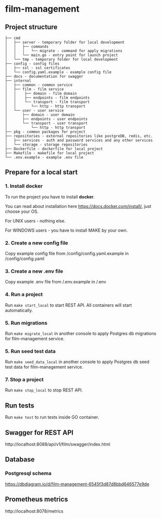 # film-management

## Project structure

```
├── cmd
│   ├── server - temporary folder for local development
│   │   ├── commands
│   │   │   └── migrate - command for apply migrations
│   │   └── main.go - entry point for launch project
│   └── tmp - temporary folder for local development
├── config - config files
│   ├── ssl - ssl certificates
│   └── config.yaml.example - example config file
├── docs - documentation for swagger
├── internal
│   ├── common - common service
│   ├── film - film service
│   │    ├── domain - film domain
│   │    ├── endpoints - film endpoints
│   │    └── transport - film transport
│   │       └── http - http transport
│   └── user - user service
│       ├── domain - user domain
│       ├── endpoints - user endpoints
│       └── transport - user transport
│           └── http - http transport
├── pkg - common packages for project
├── repositories - external repositories like postgreDB, redis, etc.
│   ├── services - auth and password services and any other services
│   └── storage - storage repositories
├── Dockerfile - dockerfile for local project
├── Makefile - makefile for local project
└── .env.example - example .env file
```

## Prepare for a local start

### 1. Install docker

To run the project you have to install **docker**.

You can read about installation here https://docs.docker.com/install/, just choose your OS.

For UNIX users - nothing else.

For WINDOWS users - you have to install MAKE by your own.

### 2. Create a new config file

Copy example config file from /config/config.yaml.example in /config/config.yaml

### 3. Create a new .env file

Copy example .env file from /.env.example in /.env

### 4. Run a project

Run `make start_local` to start REST API. All containers will start automatically.

### 5. Run migrations

Run `make migrate_local` in another console to apply Postgres db migrations for film-management service.

### 5. Run seed test data

Run `make seed_data_local` in another console to apply Postgres db seed test data for film-management service.

### 7. Stop a project
Run `make stop_local` to stop REST API.

## Run tests

Run `make test` to run tests inside GO container.

## Swagger for REST API

http://localhost:8088/api/v1/film/swagger/index.html

## Database

### Postgresql schema
https://dbdiagram.io/d/film-management-6545f3d87d8bbd646577e9de

## Prometheus metrics

http://localhost:8078/metrics